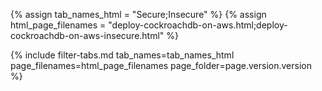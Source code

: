 {% assign tab_names_html = "Secure;Insecure" %}
{% assign html_page_filenames = "deploy-cockroachdb-on-aws.html;deploy-cockroachdb-on-aws-insecure.html" %}

{% include filter-tabs.md tab_names=tab_names_html page_filenames=html_page_filenames page_folder=page.version.version %}

